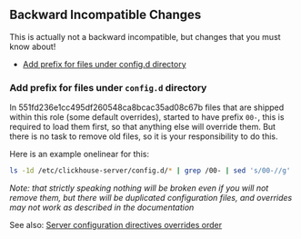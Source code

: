 ## Backward Incompatible Changes

This is actually not a backward incompatible, but changes that you must know about!

* [Add prefix for files under config.d directory](#add-prefix-for-files-under-configd-directory)

### Add prefix for files under `config.d` directory

In 551fd236e1cc495df260548ca8bcac35ad08c67b files that are shipped within this
role (some default overrides), started to have prefix `00-`, this is required
to load them first, so that anything else will override them. But there is no
task to remove old files, so it is your responsibility to do this.

Here is an example onelinear for this:

```sh
ls -1d /etc/clickhouse-server/config.d/* | grep /00- | sed 's/00-//g' | xargs -r rm
```

*Note: that strictly speaking nothing will be broken even if you will not
remove them, but there will be duplicated configuration files, and overrides
may not work as described in the documentation*

See also: [Server configuration directives overrides order](#server-configuration-directives-overrides-order)
